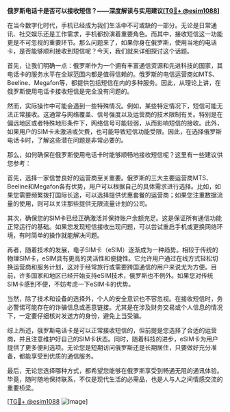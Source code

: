 **俄罗斯电话卡是否可以接收短信？——深度解读与实用建议[[TG💪+ @esim1088](https://t.me/s/esim1088)]**

在当今数字化时代，手机已经成为我们生活中不可或缺的一部分。无论是日常通讯、社交娱乐还是工作需求，手机都扮演着重要角色。而其中，接收短信这一功能更是不可忽视的重要环节。那么问题来了，如果你身在俄罗斯，使用当地的电话卡，是否能够顺利接收到短信呢？今天，我们就来详细探讨这个话题。

首先，让我们明确一点：俄罗斯作为一个拥有丰富通信资源和先进科技的国家，其电话卡的服务水平在全球范围内都是值得信赖的。俄罗斯的电信运营商如MTS、Beeline、Megafon等，都提供包括短信在内的多种服务。因此，从理论上讲，在俄罗斯使用电话卡接收短信是完全没有问题的。

然而，实际操作中可能会遇到一些特殊情况。例如，某些特定情况下，短信可能无法正常接收。这通常与网络覆盖、信号强度以及运营商的技术限制有关。特别是在偏远地区或者特殊地形条件下，网络信号可能较弱，从而影响短信的接收。此外，如果用户的SIM卡未激活或欠费，也可能导致短信功能受限。因此，在选择俄罗斯电话卡时，了解这些潜在问题是非常必要的。

那么，如何确保在俄罗斯使用电话卡时能够顺畅地接收短信呢？这里有一些建议供您参考：

首先，选择一家信誉良好的运营商至关重要。俄罗斯的三大主要运营商MTS、Beeline和Megafon各有优势，用户可以根据自己的具体需求进行选择。比如，如果您需要频繁拨打国际长途，可以选择提供优惠套餐的运营商；如果您注重数据流量的使用，则可以关注那些提供无限流量计划的公司。

其次，确保您的SIM卡已经正确激活并保持账户余额充足。这是保证所有通信功能正常运行的基础。如果您发现短信接收出现问题，可以尝试重启手机或更换网络环境，有时简单的操作就能解决问题。

再者，随着技术的发展，电子SIM卡（eSIM）逐渐成为一种趋势。相较于传统的物理SIM卡，eSIM具有更高的灵活性和便捷性。它允许用户通过在线方式轻松切换运营商和服务计划，这对于经常旅行或需要跨国通信的用户来说尤为方便。目前，许多国家和地区已经开始支持eSIM技术，俄罗斯也不例外。如果您对传统SIM卡感到不便，不妨考虑一下eSIM卡的优势。

当然，除了技术和设备的选择外，个人的安全意识也不容忽视。在接收短信时，务必警惕可能存在的诈骗信息或恶意链接。尤其是在涉及财务交易或个人信息的情况下，一定要仔细核对发送方的身份，避免上当受骗。

综上所述，俄罗斯电话卡是可以正常接收短信的，但前提是您选择了合适的运营商，并且注意维护好自己的SIM卡状态。同时，随着科技的进步，eSIM卡为用户提供了更多便利选项。无论您是短期访问俄罗斯还是长期居住，只要做好充分准备，都能享受到优质的通信服务。

最后，无论您选择哪种方式，都希望您能够在俄罗斯享受到畅通无阻的通讯体验。毕竟，随时随地保持联系，不仅是现代生活的必需品，也是人与人之间情感交流的重要桥梁。

[[TG💪+ @esim1088](https://t.me/s/esim1088) ![Image](https://i.postimg.cc/4NQfJmqS/Snipaste-2025-05-13-00-14-12.png)]